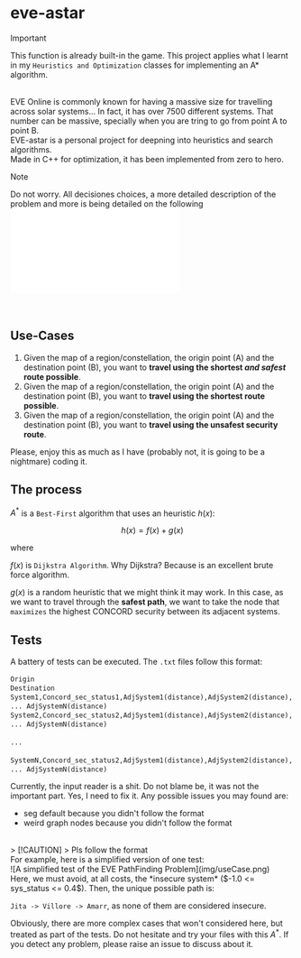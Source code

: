# eve-astar

> [!IMPORTANT]
> This function is already built-in the game. This project applies what I learnt in my `Heuristics and Optimization` classes for 
> implementing an A* algorithm.
<br>
EVE Online is commonly known for having a massive size for travelling across solar systems... In fact, it has over 7500 different systems. That number can be massive, specially when you are tring to go from point A to point B.

<br>
EVE-astar is a personal project for deepning into heuristics and search algorithms.

<br>
Made in C++ for optimization, it has been implemented from zero to hero.

> [!NOTE]
> Do not worry. All decisiones choices, a more detailed description of the problem and more is being detailed on the following ![paper](docs/EVE_Astar.pdf)
<br>

## Use-Cases
1. Given the map of a region/constellation, the origin point (A) and the destination point (B), you want to **travel using the shortest _and safest_ route possible**.
2. Given the map of a region/constellation, the origin point (A) and the destination point (B), you want to **travel using the shortest route possible**.
3. Given the map of a region/constellation, the origin point (A) and the destination point (B), you want to **travel using the unsafest security route**.

Please, enjoy this as much as I have (probably not, it is going to be a nightmare) coding it.

## The process

$A^*$ is a `Best-First` algorithm that uses an heuristic $h(x)$:

$$h(x) = f(x) + g(x)$$

where

$f(x)$ is `Dijkstra Algorithm`. Why Dijkstra? Because is an excellent brute force algorithm. 

$g(x)$ is a random heuristic that we might think it may work. In this case, as we want to travel through the **safest path**, we want to take the node that `maximizes` the highest CONCORD security between its adjacent systems.

## Tests

A battery of tests can be executed. The `.txt` files follow this format:

```
Origin
Destination
System1,Concord_sec_status1,AdjSystem1(distance),AdjSystem2(distance), ... AdjSystemN(distance) 
System2,Concord_sec_status2,AdjSystem1(distance),AdjSystem2(distance), ... AdjSystemN(distance)

...

SystemN,Concord_sec_status2,AdjSystem1(distance),AdjSystem2(distance), ... AdjSystemN(distance)
```

Currently, the input reader is a shit. Do not blame be, it was not the important part. Yes, I need to fix it. Any possible issues you may found are:

- seg default because you didn't follow the format
- weird graph nodes because you didn't follow the format
<br>
> [!CAUTION]
> Pls follow the format
<br>
For example, here is a simplified version of one test:
<br>
![A simplified test of the EVE PathFinding Problem](img/useCase.png)
<br>
Here, we must avoid, at all costs, the *insecure system* ($-1.0 <= sys_status <= 0.4$). Then, the unique possible path is:

`Jita -> Villore -> Amarr`, as none of them are considered insecure.

Obviously, there are more complex cases that won't considered here, but treated as part of the tests. Do not hesitate and try your files with this $A^*$. If you detect any problem, please raise an issue to discuss about it.


